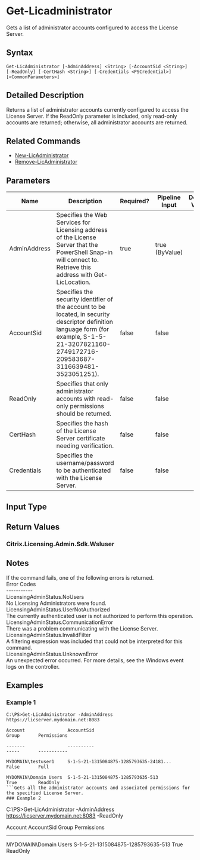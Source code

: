 ﻿
# Get-Licadministrator
Gets a list of administrator accounts configured to access the License Server.
## Syntax
```
Get-LicAdministrator [-AdminAddress] <String> [-AccountSid <String>] [-ReadOnly] [-CertHash <String>] [-Credentials <PSCredential>] [<CommonParameters>]
```
## Detailed Description
Returns a list of administrator accounts currently configured to access the License Server.  If the ReadOnly parameter is included, only read-only accounts are returned; otherwise, all administrator accounts are returned.


## Related Commands

* [New-LicAdministrator](./New-LicAdministrator/)
* [Remove-LicAdministrator](./Remove-LicAdministrator/)
## Parameters
| Name   | Description | Required? | Pipeline Input | Default Value |
| --- | --- | --- | --- | --- |
| AdminAddress | Specifies the Web Services for Licensing address of the License Server that the PowerShell Snap-in will connect to.  Retrieve this address with Get-LicLocation. | true | true (ByValue) |  |
| AccountSid | Specifies the security identifier of the account to be located, in security descriptor definition language form (for example, S-1-5-21-3207821160-2749172716-209583687-3116639481-3523051251). | false | false |  |
| ReadOnly | Specifies that only administrator accounts with read-only permissions should be returned. | false | false |  |
| CertHash | Specifies the hash of the License Server certificate needing verification. | false | false |  |
| Credentials | Specifies the username/password to be authenticated with the License Server. | false | false |  |

## Input Type

### 

## Return Values

### Citrix.Licensing.Admin.Sdk.Wsluser

## Notes
If the command fails, one of the following errors is returned.<br>    Error Codes<br>    -----------<br>    LicensingAdminStatus.NoUsers<br>        No Licensing Administrators were found.<br>    LicensingAdminStatus.UserNotAuthorized<br>        The currently authenticated user is not authorized to perform this operation.<br>    LicensingAdminStatus.CommunicationError<br>        There was a problem communicating with the License Server.<br>    LicensingAdminStatus.InvalidFilter<br>        A filtering expression was included that could not be interpreted for this command.<br>    LicensingAdminStatus.UnknownError<br>        An unexpected error occurred.  For more details, see the Windows event logs on the controller.
## Examples

### Example 1
```
C:\PS>Get-LicAdministrator -AdminAddress https://licserver.mydomain.net:8083

Account                AccountSid                                       Group       Permissions

-------                ----------                                       -----       -----------

MYDOMAIN\testuser1     S-1-5-21-1315084875-1285793635-24181...          False       Full

MYDOMAIN\Domain Users  S-1-5-21-1315084875-1285793635-513               True        ReadOnly
```Gets all the administrator accounts and associated permissions for the specified License Server.
### Example 2
```
C:\PS>Get-LicAdministrator -AdminAddress https://licserver.mydomain.net:8083 -ReadOnly

Account                AccountSid                                       Group       Permissions

-------                ----------                                       -----       -----------

MYDOMAIN\Domain Users  S-1-5-21-1315084875-1285793635-513               True        ReadOnly
```Gets all administrator accounts with read-only permissions for the specified License Server.
